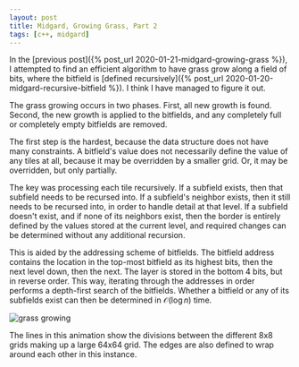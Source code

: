 ```yaml
---
layout: post
title: Midgard, Growing Grass, Part 2
tags: [c++, midgard]
---
```


In the [previous post]({% post_url 2020-01-21-midgard-growing-grass
%}), I attempted to find an efficient algorithm to have grass grow
along a field of bits, where the bitfield is [defined recursively]({%
post_url 2020-01-20-midgard-recursive-bitfield %}).  I think I have
managed to figure it out.

The grass growing occurs in two phases.  First, all new growth is
found.  Second, the new growth is applied to the bitfields, and any
completely full or completely empty bitfields are removed.

The first step is the hardest, because the data structure does not
have many constraints.  A bitfield's value does not necessarily define
the value of any tiles at all, because it may be overridden by a
smaller grid.  Or, it may be overridden, but only partially.

The key was processing each tile recursively.  If a subfield exists,
then that subfield needs to be recursed into.  If a subfield's
neighbor exists, then it still needs to be recursed into, in order to
handle detail at that level.  If a subfield doesn't exist, and if none
of its neighbors exist, then the border is entirely defined by the
values stored at the current level, and required changes can be
determined without any additional recursion.

This is aided by the addressing scheme of bitfields.  The bitfield
address contains the location in the top-most bitfield as its highest
bits, then the next level down, then the next.  The layer is stored in
the bottom 4 bits, but in reverse order.  This way, iterating through
the addresses in order performs a depth-first search of the bitfields.
Whether a bitfield or any of its subfields exist can then be
determined in $\mathcal{O}(\log n)$ time.

![grass growing](/assets/midgard/2020-01-28_grass-growing.gif)

The lines in this animation show the divisions between the different
8x8 grids making up a large 64x64 grid.  The edges are also defined to
wrap around each other in this instance.